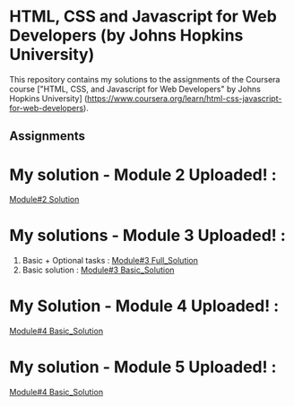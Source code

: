 # HTML, CSS and Javascript for Web Developers (by Johns Hopkins University)

This repository contains my solutions to the assignments of the Coursera course
["HTML, CSS, and Javascript for Web Developers" by Johns Hopkins University]
(https://www.coursera.org/learn/html-css-javascript-for-web-developers).

## Assignments
# My solution - Module 2 Uploaded! :
[Module#2 Solution](https://manarhamad.github.io/coursera-test/Module2solution/Index.html)
# My solutions - Module 3 Uploaded! :
1. Basic + Optional tasks :
[Module#3 Full_Solution](https://manarhamad.github.io/coursera-test/Module3solution/Index.html)
2. Basic solution :
[Module#3 Basic_Solution](https://manarhamad.github.io/coursera-test/Module3solution/Index_basic.html)
# My Solution - Module 4 Uploaded! :
[Module#4 Basic_Solution](https://manarhamad.github.io/coursera-test/Module4Solution/Index.html)
# My solution - Module 5 Uploaded! :
[Module#4 Basic_Solution](https://manarhamad.github.io/coursera-test/Module5solution/index.html)

